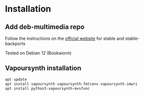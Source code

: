 # Installation

## Add deb-multimedia repo

Follow the instructions on the [official website](https://www.deb-multimedia.org/) for stable and stable-backports

Tested on Debian 12 (Bookworm)

## Vapoursynth installation

```bash
apt update
apt install vapoursynth vapoursynth-fmtconv vapoursynth-imwri
apt install python3-vapoursynth-mvsfunc
```
